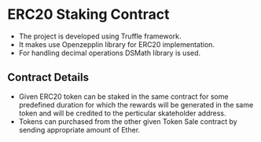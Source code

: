 # ERC20 Staking Contract
- The project is developed using Truffle framework.
- It makes use Openzepplin library for ERC20 implementation.
- For handling decimal operations DSMath library is used.

## Contract Details
- Given ERC20 token can be staked in the same contract for some predefined duration for which the rewards will be generated in the same token and will be credited to the perticular skateholder address.
- Tokens can purchased from the other given Token Sale contract by sending appropriate amount of Ether.
